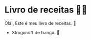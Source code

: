 # Livro de receitas :man_cook:

Olá!, Este é meu livro de receitas. :wave:

- Strogonoff de frango. :chicken:

  

